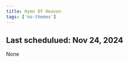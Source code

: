 ```yaml
---
title: Hymn Of Heaven
tags: ['no-themes']
---
```


## Last schedulued: Nov 24, 2024          

None
